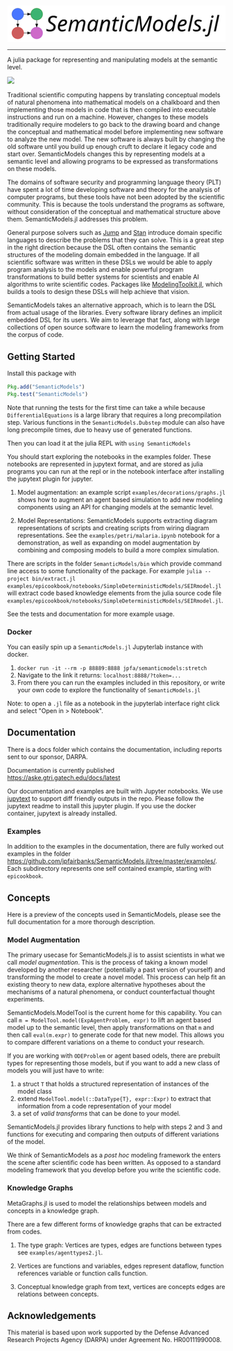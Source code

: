 ![SemanticModels.jl](doc/src/assets/full-logo.png)

---

A julia package for representing and manipulating models at the semantic level.

[![](https://img.shields.io/badge/docs-dev-blue.svg)](https://aske.gtri.gatech.edu/docs/latest/)

Traditional scientific computing happens by translating conceptual models of natural phenomena into mathematical models
on a chalkboard and then implementing those models in code that is then compiled into executable instructions and run on
a machine. However, changes to these models traditionally require modelers to go back to the drawing board and change
the conceptual and mathematical model before implementing new software to analyze the new model. The new software is
always built by changing the old software until you build up enough cruft to declare it legacy code and start over.
SemanticModels changes this by representing models at a semantic level and allowing programs to be expressed as
transformations on these models.

<!-- ![SemanticModels Diagram](https://aske.gtri.gatech.edu/docs/latest/img/semanticmodels_jl.dot.svg) -->

The domains of software security and programming language theory (PLT) have spent a lot of time developing software and
theory for the analysis of computer programs, but these tools have not been adopted by the scientific community. This is
because the tools understand the programs as software, without consideration of the conceptual and mathematical
structure above them. SemanticModels.jl addresses this problem.

General purpose solvers such as [Jump](http://www.juliaopt.org/JuMP.jl/v0.19.0/) and [Stan](https://mc-stan.org/)
introduce domain specific languages to describe the problems that they can solve. This is a great step in the right
direction because the DSL often contains the semantic structures of the modeling domain embedded in the language.
If all scientific software was written in these DSLs we would be able to apply program analysis to the models and enable
powerful program transformations to build better systems for scientists and enable AI algorithms to write scientific codes.
Packages like [ModelingToolkit.jl](https://github.com/JuliaDiffEq/ModelingToolkit.jl), which builds a tools to design
these DSLs will help achieve that vision.

SemanticModels takes an alternative approach, which is to learn the DSL from actual usage of the libraries.
Every software library defines an implicit embedded DSL for its users. We aim to leverage that fact, along with large
collections of open source software to learn the modeling frameworks from the corpus of code.


## Getting Started

Install this package with

```julia
Pkg.add("SemanticModels")
Pkg.test("SemanticModels")

```

Note that running the tests for the first time can take a while because `DifferentialEquations` is a large library that
requires a long precompilation step. Various functions in the `SemanticModels.Dubstep` module can also have long
precompile times, due to heavy use of generated functions.

Then you can load it at the julia REPL with `using SemanticModels`

You should start exploring the notebooks in the examples folder. These notebooks are represented in jupytext format,
and are stored as julia programs you can run at the repl or in the notebook interface after installing the jupytext plugin for jupyter.

1. Model augmentation: an example script `examples/decorations/graphs.jl` shows how to augment an agent based simulation to add new
   modeling components using an API for changing models at the semantic level.

2. Model Representations: SemanticModels supports extracting diagram representations of scripts and creating scripts from wiring diagram representations. See the `examples/petri/malaria.ipynb` notebook for a demonstration, as well as expanding on model augmentation by combining and composing models to build a more complex simulation.


There are scripts in the folder `SemanticModels/bin` which provide command line access to some functionality of the
package. For example `julia --project bin/extract.jl examples/epicookbook/notebooks/SimpleDeterministicModels/SEIRmodel.jl` will extract code based knowledge elements from the julia source code file `examples/epicookbook/notebooks/SimpleDeterministicModels/SEIRmodel.jl`.

See the tests and documentation for more example usage.

### Docker

You can easily spin up a `SemanticModels.jl` Jupyterlab instance with docker.

1. `docker run -it --rm -p 88889:8888 jpfa/semanticmodels:stretch`
1. Navigate to the link it returns: `localhost:8888/?token=...`
1. From there you can run the examples included in this repository, or write your own code to explore the functionality of `SemanticModels.jl`

Note: to open a `.jl` file as a notebook in the jupyterlab interface right click and select "Open in > Notebook".

## Documentation

There is a docs folder which contains the documentation, including reports sent to our sponsor, DARPA.

Documentation is currently published https://aske.gtri.gatech.edu/docs/latest

Our documentation and examples are built with Jupyter notebooks. We use
[jupytext](https://github.com/mwouts/jupytext) to support diff friendly outputs in the repo.
Please follow the jupytext readme to install this jupyter plugin. If you use the docker container, jupytext is already
installed.


### Examples

In addition to the examples in the documentation, there are fully worked out examples in the folder
https://github.com/jpfairbanks/SemanticModels.jl/tree/master/examples/. Each subdirectory represents one self contained
example, starting with `epicookbook`.

## Concepts

Here is a preview of the concepts used in SemanticModels, please see the full documentation for a more thorough description.

### Model Augmentation

The primary usecase for SemanticModels.jl is to assist scientists in what we call *model augmentation*. This is the
process of taking a known model developed by another researcher (potentially a past version of yourself) and
transforming the model to create a novel model. This process can help fit an existing theory to new data, explore
alternative hypotheses about the mechanisms of a natural phenomena, or conduct counterfactual thought experiments.

SemanticModels.ModelTool is the current home for this capability.
You can call `m = ModelTool.model(ExpAgentProblem, expr)` to lift an agent based model up to the semantic level, then apply
transformations on that `m` and then call `eval(m.expr)` to generate code for that new model. This allows you to compare
different variations on a theme to conduct your research.

If you are working with `ODEProblem` or agent based odels, there are prebuilt types for representing those models, but
if you want to add a new class of models you will just have to write:

1. a struct `T` that holds a structured representation of instances of the model class
2. extend `ModelTool.model(::DataType{T}, expr::Expr)` to extract that information from a code representation of your model
3. a set of *valid transforms* that can be done to your model.

SemanticModels.jl provides library functions to help with steps 2 and 3 and functions for executing and comparing then
outputs of different variations of the model.

We think of SemanticModels as a _post hoc_ modeling framework the enters the scene after scientific code has been
written. As opposed to a standard modeling framework that you develop before you write the scientific code.

<!---
### Overdubbing

`SemanticModels.Dubstep` provides functionality for manipulating models at execution time. Where `ModelTool` allows you
to manipulate models at the syntactic level, `Dubstep` allows you to manipulate their execution. This falls along
similar lines of static vs dynamic analysis.

You can modify a program's execution using `Cassette.overdub` and replace function calls with your own functions. For an example, see `test/transform/ode.jl`. Or you can use a new compiler pass if you need more control over the values that you want to manipulate.
-->

### Knowledge Graphs

MetaGraphs.jl is used to model the relationships between models and concepts in a knowledge graph.

There are a few different forms of knowledge graphs that can be extracted from codes.

1. The type graph: Vertices are types, edges are functions between types see `examples/agenttypes2.jl`.

2. Vertices are functions and variables, edges represent dataflow, function references variable or function calls function.

3. Conceptual knowledge graph from text, vertices are concepts edges are relations between concepts.


## Acknowledgements

This material is based upon work supported by the Defense Advanced Research Projects Agency (DARPA) under Agreement No. HR00111990008.

